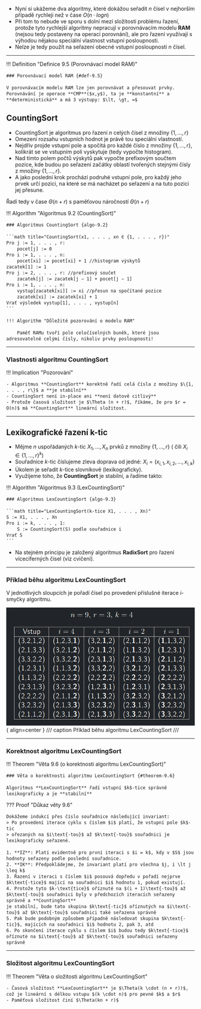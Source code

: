 - Nyní si ukážeme dva algoritmy, které dokážou seřadit $n$ čísel v nejhorším případě rychleji než v
  čase $O(n \cdot log n)$
- Při tom to nebude ve sporu s dolní mezí složitosti problému řazení, protože tyto rychlejší algoritmy nepracují v
  porovnávacím modelu **RAM** (nejsou tedy postaveny na operaci porovnání), ale pro řazení využívají s výhodou nějakou
  speciální vlastnost vstupní posloupnosti.
- Nelze je tedy použít na seřazení obecné vstupní posloupnosti $n$ čísel.

---

<a id="def-9.5"></a>
!!! Definition "Definice 9.5 (Porovnávací model RAM)"

    ### Porovnávací model RAM {#def-9.5}

    V porovnávacím modelu RAM lze jen porovnávat a přesouvat prvky.
    Porovnávání je operace **CMP**($x,y$), ta je **konstantní** a **deterministická** a má 3 výstupy: $\lt, \gt, =$

## CountingSort

- CountingSort je algoritmus pro řazení $n$ celých čísel z množiny $\{1, . . . , r\}$
- Omezení rozsahu vstupních hodnot je právě tou speciální vlastností.
- Nejdřív projde vstupní pole a spočítá pro každé číslo z množiny $\{1, . . . , r\}$, kolikrát se ve vstupním poli
  vyskytuje (tedy vypočte histogram).
- Nad tímto polem počtů výskytů pak vypočte prefixovým součtem pozice, kde budou po seřazení začátky oblastí tvořených
  stejnými čísly z množiny $\{1, . . . , r\}$.
- A jako poslední krok prochází podruhé vstupní pole, pro každý jeho prvek určí pozici, na které se má nacházet po
  seřazení a na tuto pozici jej přesune.

Řadí tedy v čase $\Theta (n + r)$ s paměťovou náročností $\Theta(n + r)$

<a id=algo-9.2></a>
!!! Algorithm "Algoritmus 9.2 (CountingSort)"

    ### Algoritmus CountingSort {algo-9.2}

    ```math title="CountingSort(x1, . . . , xn ∈ {1, . . . , r})"
    Pro j := 1, . . . , r:
        pocet[j] := 0
    Pro i := 1, . . . , n:
        pocet[xi] := pocet[xi] + 1 //histogram výskytů
    zacatek[1] := 1
    Pro j := 2, . . . , r: //prefixový součet
        zacatek[j] := zacatek[j − 1] + pocet[j − 1]
    Pro i := 1, . . . , n:
        vystup[zacatek[xi]] := xi //přesun na spočítané pozice
        zacatek[xi] := zacatek[xi] + 1
    Vrať výsledek vystup[1], . . . , vystup[n]
    ```

    !!! Algorithm "Důležité pozorování o modelu RAM"

        Paměť RAMu tvoří pole celočíselných buněk, které jsou adresovatelné celými čísly, nikoliv prvky posloupnosti!
    

---

### Vlastnosti algoritmu CountingSort

!!! Implication "Pozorování"

    - Algoritmus **CountingSort** korektně řadí celá čísla z množiny $\{1, . . . , r\}$ a **je stabilní**
    - CountingSort není in-place ani **není datově citlivý**
    - Protože časová složitost je $\Theta (n + r)$, říkáme, že pro $r = O(n)$ má **CountingSort** lineární složitost.

---

## Lexikografické řazení k-tic

- Mějme $n$ uspořádaných $k$-tic $X_{1}, . . . , X_{n}$ prvků z množiny $\{1, . . . , r\}$ (
  čili $X_{i} \in \{1, . . . , r\}^{k})$
- Souřadnice $k$-tic číslujeme zleva doprava od jedné: $X_{i} = (x_{i,1}, x_{i,2}, . . . , x_{i,k})$
- Úkolem je seřadit $k$-tice slovníkově (lexikograficky).
- Využijeme toho, že **CountingSort** je stabilní, a řadíme takto:

<a id=algo-9.3></a>
!!! Algorithm "Algoritmus 9.3 (LexCountingSort)"

    ### Algoritmus LexCountingSort {algo-9.3}

    ```math title="LexCountingSort(k-tice X1, . . . , Xn)"
    S := X1, . . . , Xn
    Pro i := k, . . . , 1:
        S := CountingSort(S) podle souřadnice i
    Vrať S
    ```

- Na stejném principu je založený algoritmus **RadixSort** pro řazení víceciferných čísel (viz cvičení).

---

### Příklad běhu algoritmu LexCountingSort

V jednotlivých sloupcích je pořadí čísel po provedení příslušné iterace $i$-smyčky algoritmu.

![Image title](../assets/09/lexcountingsort.png){ align=center }
/// caption
Příklad běhu algoritmu LexCountingSort
///

---

### Korektnost algoritmu LexCountingSort

<a id="theorem-9.6"></a>
!!! Theorem "Věta 9.6 (o korektnosti algoritmu LexCountingSort)"

    ### Věta o korektnosti algoritmu LexCountingSort {#theorem-9.6}

    Algoritmus **LexCountingSort** řadí vstupní $k$-tice správně lexikograficky a je **stabilní**

??? Proof "Důkaz věty 9.6"

    Dokážeme indukcí přes číslo souřadnice následující invariant:
    > Po provedení iterace cyklu s číslem $i$ platí, že vstupní pole $k$-tic
    > ořezaných na $i\text{-tou}$ až $k\text{-tou}$ souřadnici je lexikograficky seřazené.
    
    1. **IZ**: Platí evidentně pro první iteraci s $i = k$, kdy v $S$ jsou hodnoty seřazeny podle poslední souřadnice.
    2. **IK**: Předpokládejme, že invariant platí pro všechna $j, i \lt j \leq k$
    3. Řazení v iteraci s číslem $i$ posouvá dopředu v pořadí nejprve $k\text{-tice}$ mající na souřadnici $i$ hodnotu 1, pokud existují.
    4. Protože tyto $k-\text{tice}$ oříznuté na $(i + 1)\text{-tou}$ až $k\text{-tou}$ souřadnici byly v předchozích iteracích seřazeny správně a **CountingSort**
    je stabilní, bude tato skupina $k\text{-tic}$ oříznutých na $i\text{-tou}$ až $k\text{-tou}$ souřadnici také seřazena správně
    5. Pak bude podobným způsobem případně následovat skupina $k\text{-tic}$, majících na souřadnici $i$ hodnotu 2, pak 3, atd
    6. Po skončení iterace cyklu s číslem $i$ budou tedy $k\text{-tice}$ oříznuté na $i\text{-tou}$ až $k\text{-tou}$ souřadnici seřazeny správně

---

### Složitost algoritmu LexCountingSort

!!! Theorem "Věta o složitosti algoritmu LexCountingSort"

    - Časová složitost **LexCountingSort** je $\Theta(k \cdot (n + r))$, což je lineární s délkou vstupu $(k \cdot n)$ pro pevné $k$ a $r$
    - Paměťová složitost činí $\Theta(kn + r)$
